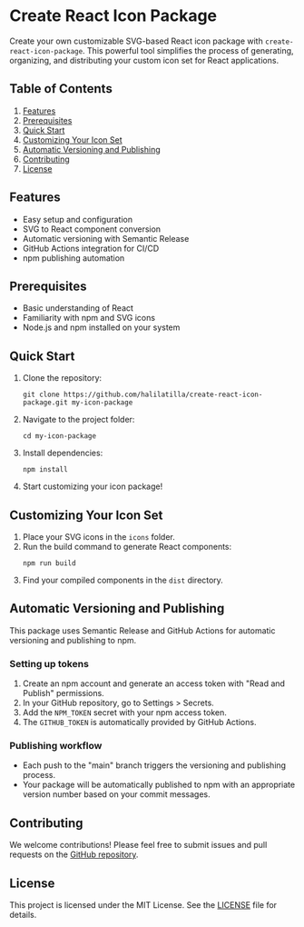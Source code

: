 # Create React Icon Package

Create your own customizable SVG-based React icon package with `create-react-icon-package`. This powerful tool simplifies the process of generating, organizing, and distributing your custom icon set for React applications.

## Table of Contents

1. [Features](#features)
2. [Prerequisites](#prerequisites)
3. [Quick Start](#quick-start)
4. [Customizing Your Icon Set](#customizing-your-icon-set)
5. [Automatic Versioning and Publishing](#automatic-versioning-and-publishing)
6. [Contributing](#contributing)
7. [License](#license)

## Features

- Easy setup and configuration
- SVG to React component conversion
- Automatic versioning with Semantic Release
- GitHub Actions integration for CI/CD
- npm publishing automation

## Prerequisites

- Basic understanding of React
- Familiarity with npm and SVG icons
- Node.js and npm installed on your system

## Quick Start

1. Clone the repository:

   ```
   git clone https://github.com/halilatilla/create-react-icon-package.git my-icon-package
   ```

2. Navigate to the project folder:

   ```
   cd my-icon-package
   ```

3. Install dependencies:

   ```
   npm install
   ```

4. Start customizing your icon package!

## Customizing Your Icon Set

1. Place your SVG icons in the `icons` folder.
2. Run the build command to generate React components:
   ```
   npm run build
   ```
3. Find your compiled components in the `dist` directory.

## Automatic Versioning and Publishing

This package uses Semantic Release and GitHub Actions for automatic versioning and publishing to npm.

### Setting up tokens

1. Create an npm account and generate an access token with "Read and Publish" permissions.
2. In your GitHub repository, go to Settings > Secrets.
3. Add the `NPM_TOKEN` secret with your npm access token.
4. The `GITHUB_TOKEN` is automatically provided by GitHub Actions.

### Publishing workflow

- Each push to the "main" branch triggers the versioning and publishing process.
- Your package will be automatically published to npm with an appropriate version number based on your commit messages.

## Contributing

We welcome contributions! Please feel free to submit issues and pull requests on the [GitHub repository](https://github.com/halilatilla/create-react-icon-package).

## License

This project is licensed under the MIT License. See the [LICENSE](LICENSE) file for details.
